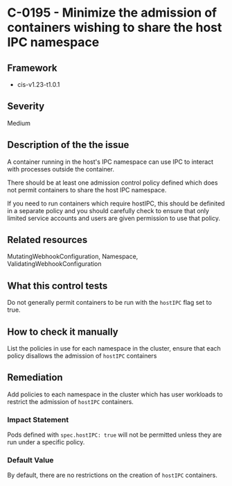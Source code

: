 # C-0195 - Minimize the admission of containers wishing to share the host IPC namespace

## Framework
* cis-v1.23-t1.0.1
 
## Severity
Medium

## Description of the the issue
A container running in the host's IPC namespace can use IPC to interact with processes outside the container.

 There should be at least one admission control policy defined which does not permit containers to share the host IPC namespace.

 If you need to run containers which require hostIPC, this should be definited in a separate policy and you should carefully check to ensure that only limited service accounts and users are given permission to use that policy.
 
## Related resources
MutatingWebhookConfiguration, Namespace, ValidatingWebhookConfiguration
 
## What this control tests 
Do not generally permit containers to be run with the `hostIPC` flag set to true.
 
## How to check it manually 
List the policies in use for each namespace in the cluster, ensure that each policy disallows the admission of `hostIPC` containers
 
## Remediation
Add policies to each namespace in the cluster which has user workloads to restrict the admission of `hostIPC` containers.
 
### Impact Statement
Pods defined with `spec.hostIPC: true` will not be permitted unless they are run under a specific policy.
 
### Default Value
By default, there are no restrictions on the creation of `hostIPC` containers.
 
